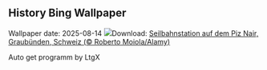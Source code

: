 ## History Bing Wallpaper
Wallpaper date: 2025-08-14
![](https://www.bing.com/th?id=OHR.PizNairPeak_DE-DE6932582005_UHD.jpg&w=1000)Download: [Seilbahnstation auf dem Piz Nair, Graubünden, Schweiz (© Roberto Moiola/Alamy)](https://www.bing.com/th?id=OHR.PizNairPeak_DE-DE6932582005_UHD.jpg)

Auto get programm by LtgX
